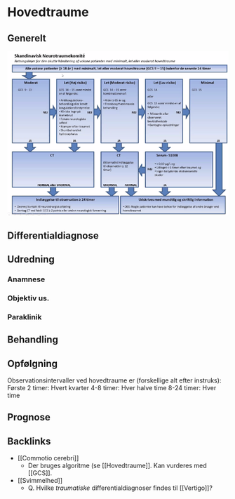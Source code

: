 # Hovedtraume
## Generelt
![](BearImages/64B12536-BB13-4F99-A348-3B7BF210D613-7151-000016B84D86EC21/B5FA6B01-373F-498A-9C28-25E26A9AD203.png)

## Differentialdiagnose


## Udredning
### Anamnese

### Objektiv us.

### Paraklinik

## Behandling


## Opfølgning
Observationsintervaller ved hovedtraume er (forskellige alt efter instruks):
Første 2 timer: Hvert kvarter
4-8 timer: Hver halve time
8-24 timer: Hver time

## Prognose


## Backlinks
* [[Commotio cerebri]]
	* Der bruges algoritme (se [[Hovedtraume]]. Kan vurderes med [[GCS]].
* [[Svimmelhed]]
	* Q. Hvilke *traumatiske* differentialdiagnoser findes til [[Vertigo]]?

<!-- #anki/deck/Medicine #anki/tag/med/Acute care# -->

<!-- {BearID:E239C073-D396-41A1-9E79-7B5460D8ACC4-86299-0001338A90A7ECF0} -->
